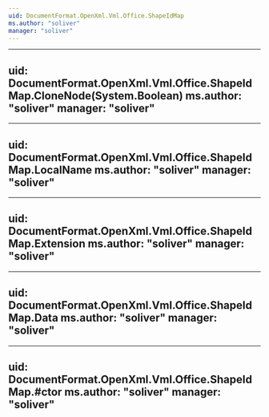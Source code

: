 ```yaml
---
uid: DocumentFormat.OpenXml.Vml.Office.ShapeIdMap
ms.author: "soliver"
manager: "soliver"
---
```


---
uid: DocumentFormat.OpenXml.Vml.Office.ShapeIdMap.CloneNode(System.Boolean)
ms.author: "soliver"
manager: "soliver"
---

---
uid: DocumentFormat.OpenXml.Vml.Office.ShapeIdMap.LocalName
ms.author: "soliver"
manager: "soliver"
---

---
uid: DocumentFormat.OpenXml.Vml.Office.ShapeIdMap.Extension
ms.author: "soliver"
manager: "soliver"
---

---
uid: DocumentFormat.OpenXml.Vml.Office.ShapeIdMap.Data
ms.author: "soliver"
manager: "soliver"
---

---
uid: DocumentFormat.OpenXml.Vml.Office.ShapeIdMap.#ctor
ms.author: "soliver"
manager: "soliver"
---
